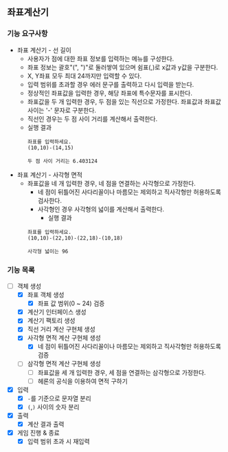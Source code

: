 ## 좌표계산기

### 기능 요구사항
* 좌표 계산기 - 선 길이
  * 사용자가 점에 대한 좌표 정보를 입력하는 메뉴를 구성한다.
  * 좌표 정보는 괄호"(", ")"로 둘러쌓여 있으며 쉼표(,)로 x값과 y값을 구분한다.
  * X, Y좌표 모두 최대 24까지만 입력할 수 있다.
  * 입력 범위를 초과할 경우 에러 문구를 출력하고 다시 입력을 받는다.
  * 정상적인 좌표값을 입력한 경우, 해당 좌표에 특수문자를 표시한다.
  * 좌표값을 두 개 입력한 경우, 두 점을 있는 직선으로 가정한다. 좌표값과 좌표값 사이는 '-' 문자로 구분한다.
  * 직선인 경우는 두 점 사이 거리를 계산해서 출력한다.
  * 실행 결과
    ```text
    좌표를 입력하세요.
    (10,10)-(14,15)
    
    두 점 사이 거리는 6.403124
    ```
* 좌표 계산기 - 사각형 면적
  * 좌표값을 네 개 입력한 경우, 네 점을 연결하는 사각형으로 가정한다.
    * 네 점이 뒤틀어진 사다리꼴이나 마름모는 제외하고 직사각형만 허용하도록 검사한다.
    * 사각형인 경우 사각형의 넓이를 계산해서 출력한다.
      * 실행 결과
    ```text
    좌표를 입력하세요.
    (10,10)-(22,10)-(22,18)-(10,18)
    
    사각형 넓이는 96
    ```
### 기능 목록
- [ ] 객체 생성
    - [X] 좌표 객체 생성
        - [X] 좌표 값 범위(0 ~ 24) 검증
    - [X] 계산기 인터페이스 생성
    - [X] 계산기 팩토리 생성
    - [X] 직선 거리 계산 구현체 생성
    - [X] 사각형 면적 계산 구현체 생성
        - [X] 네 점이 뒤틀어진 사다리꼴이나 마름모는 제외하고 직사각형만 허용하도록 검증
    - [ ] 삼각형 면적 계산 구현체 생성
        - [ ] 좌표값을 세 개 입력한 경우, 세 점을 연결하는 삼각형으로 가정한다.
        - [ ] 헤론의 공식을 이용하여 면적 구하기
- [X] 입력
    - [X] `-`를 기준으로 문자열 분리
    - [X] `(`,`)` 사이의 숫자 분리
- [X] 출력
    - [X] 계산 결과 출력
- [X] 게임 진행 & 종료
    - [X] 입력 범위 초과 시 재입력